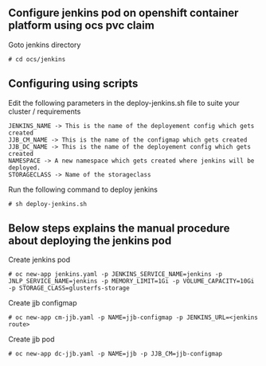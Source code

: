 ## Configure jenkins pod on openshift container platform using ocs pvc claim

Goto jenkins directory
```
# cd ocs/jenkins
```

## Configuring using scripts

Edit the following parameters in the deploy-jenkins.sh file to suite your cluster / requirements
```
JENKINS_NAME -> This is the name of the deployement config which gets created
JJB_CM_NAME -> This is the name of the configmap which gets created
JJB_DC_NAME -> This is the name of the deployement config which gets created
NAMESPACE -> A new namespace which gets created where jenkins will be deployed.
STORAGECLASS -> Name of the storageclass
```

Run the following command to deploy jenkins
```
# sh deploy-jenkins.sh
```

## Below steps explains the manual procedure about deploying the jenkins pod

Create jenkins pod
```
# oc new-app jenkins.yaml -p JENKINS_SERVICE_NAME=jenkins -p JNLP_SERVICE_NAME=jenkins -p MEMORY_LIMIT=1Gi -p VOLUME_CAPACITY=10Gi -p STORAGE_CLASS=glusterfs-storage
```

Create jjb configmap
```
# oc new-app cm-jjb.yaml -p NAME=jjb-configmap -p JENKINS_URL=<jenkins route>
```

Create jjb pod
```
# oc new-app dc-jjb.yaml -p NAME=jjb -p JJB_CM=jjb-configmap
```
